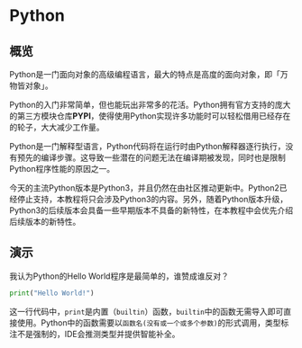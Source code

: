 # Python

## 概览

Python是一门面向对象的高级编程语言，最大的特点是高度的面向对象，即「万物皆对象」。

Python的入门非常简单，但也能玩出非常多的花活。Python拥有官方支持的庞大的第三方模块仓库**PYPI**，使得使用Python实现许多功能时可以轻松借用已经存在的轮子，大大减少工作量。

Python是一门解释型语言，Python代码将在运行时由Python解释器逐行执行，没有预先的编译步骤。这导致一些潜在的问题无法在编译期被发现，同时也是限制Python程序性能的原因之一。

今天的主流Python版本是Python3，并且仍然在由社区推动更新中。Python2已经停止支持，本教程将只会涉及Python3的内容。另外，随着Python版本升级，Python3的后续版本会具备一些早期版本不具备的新特性，在本教程中会优先介绍后续版本的新特性。

## 演示

我认为Python的Hello World程序是最简单的，谁赞成谁反对？

```python
print("Hello World!")
```

这一行代码中，`print`是内置（`builtin`）函数，`builtin`中的函数无需导入即可直接使用。Python中的函数需要以`函数名(没有或一个或多个参数)`的形式调用，类型标注不是强制的，IDE会推测类型并提供智能补全。
